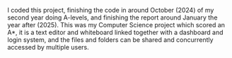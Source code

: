 I coded this project, finishing the code in around October (2024) of my second year doing A-levels, and finishing the report around January the year after (2025).
This was my Computer Science project which scored an A*, it is a text editor and whiteboard linked together with a dashboard and login system, and the files and folders can be shared and concurrently accessed by multiple users.

